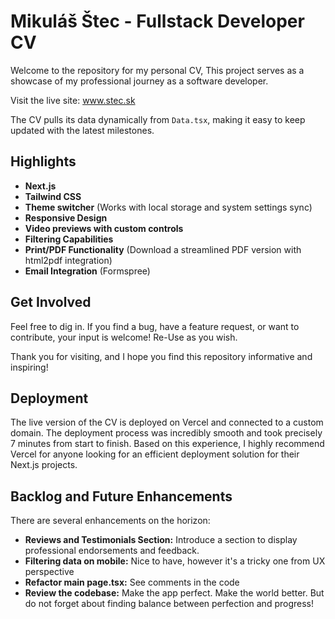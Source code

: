 # Mikuláš Štec - Fullstack Developer CV

Welcome to the repository for my personal CV,  This project serves as a showcase of my professional journey as a software developer.

Visit the live site: www.stec.sk

The CV pulls its data dynamically from `Data.tsx`, making it easy to keep updated with the latest milestones.

## Highlights

- **Next.js**
- **Tailwind CSS**
- **Theme switcher** (Works with local storage and system settings sync)
- **Responsive Design** 
- **Video previews with custom controls** 
- **Filtering Capabilities**
- **Print/PDF Functionality** (Download a streamlined PDF version with html2pdf integration)
- **Email Integration** (Formspree)


## Get Involved
Feel free to dig in. If you find a bug, have a feature request, or want to contribute, your input is welcome! Re-Use as you wish. 

Thank you for visiting, and I hope you find this repository informative and inspiring!

## Deployment

The live version of the CV is deployed on Vercel and connected to a custom domain. The deployment process was incredibly smooth and took precisely 7 minutes from start to finish. Based on this experience, I highly recommend Vercel for anyone looking for an efficient deployment solution for their Next.js projects.


## Backlog and Future Enhancements
There are several enhancements on the horizon:

- **Reviews and Testimonials Section:** Introduce a section to display professional endorsements and feedback.
- **Filtering data on mobile:** Nice to have, however it's a tricky one from UX perspective
- **Refactor main page.tsx:** See comments in the code
- **Review the codebase:** Make the app perfect. Make the world better. But do not forget about finding balance between perfection and progress! 


